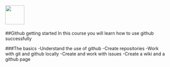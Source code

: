 # <a href="https://www.pluralsight.com/content/dam/pluralsight/newsroom/brand-assets/logos/PS_logo_F-11.png"  height=60px><img src="https://www.pluralsight.com/content/dam/pluralsight/newsroom/brand-assets/logos/PS_logo_F-11.png" height=60px>
</a>

##Github getting started
In this course you will learn how to use github successfully 

###The basics
-Understand the use of github
-Create repositories
-Work with git and github locally
-Create and work with issues
-Create a wiki and a github page


